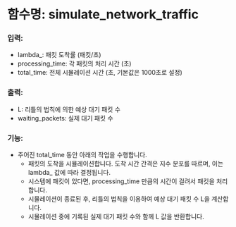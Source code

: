 # 함수명: simulate_network_traffic

### 입력:
- lambda_: 패킷 도착률 (패킷/초)
- processing_time: 각 패킷의 처리 시간 (초)
- total_time: 전체 시뮬레이션 시간 (초, 기본값은 1000초로 설정)

### 출력:
- L: 리틀의 법칙에 의한 예상 대기 패킷 수
- waiting_packets: 실제 대기 패킷 수

### 기능:
- 주어진 total_time 동안 아래의 작업을 수행합니다.
  - 패킷의 도착을 시뮬레이션합니다. 도착 시간 간격은 지수 분포를 따르며, 이는 lambda_ 값에 따라 결정됩니다.
  - 시스템에 패킷이 있다면, processing_time 만큼의 시간이 걸려서 패킷을 처리합니다.
  - 시뮬레이션이 종료된 후, 리틀의 법칙을 이용하여 예상 대기 패킷 수 L을 계산합니다.
  - 시뮬레이션 중에 기록된 실제 대기 패킷 수와 함께 L 값을 반환합니다.
